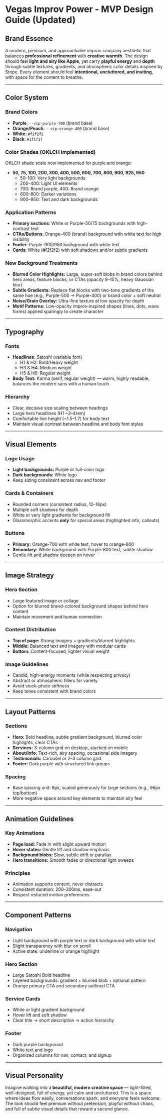 # Vegas Improv Power - MVP Design Guide (Updated)

## Brand Essence
A modern, premium, and approachable improv company aesthetic that balances **professional refinement** with **creative warmth**.
The design should feel **light and airy like Apple**, yet carry **playful energy** and **depth** through subtle textures, gradients, and atmospheric color details inspired by Stripe.
Every element should feel **intentional, uncluttered, and inviting**, with space for the content to breathe.

---

## Color System

### Brand Colors
- **Purple**: `--vip-purple-700` (brand base)
- **Orange/Peach**: `--vip-orange-400` (brand base)
- **White**: `#f2f2f2`
- **Black**: `#1f1f1f`

### Color Shades (OKLCH implemented)
OKLCH shade scale now implemented for purple and orange:
- **50, 75, 100, 200, 300, 400, 500, 600, 700, 800, 900, 925, 950**
  - 50–100: Very light backgrounds
  - 200–400: Light UI elements
  - 700: Brand purple, 400: Brand orange
  - 600–800: Darker variations
  - 900–950: Text and dark backgrounds

### Application Patterns
- **Primary sections**: White or Purple-50/75 backgrounds with high-contrast text
- **CTAs/Buttons**: Orange-400 (brand) background with white text for high visibility
- **Footer**: Purple-900/950 background with white text
- **Cards**: White (#f2f2f2) with soft shadows and/or subtle gradients

### New Background Treatments
- **Blurred Color Highlights:** Large, super-soft blobs in brand colors behind hero areas, feature blocks, or CTAs (opacity 8–15%, heavy Gaussian blur)
- **Subtle Gradients:** Replace flat blocks with two-tone gradients of the same hue (e.g., Purple-500 → Purple-400) or brand color + soft neutral
- **Noise/Grain Overlay:** Ultra-fine texture at low opacity for depth
- **Motif Patterns:** Low-opacity improv-inspired shapes (lines, dots, wave forms) applied sparingly to create character

---

## Typography

### Fonts
- **Headlines:** Satoshi (variable font)
  - H1 & H2: Bold/Heavy weight
  - H3 & H4: Medium weight
  - H5 & H6: Regular weight
- **Body Text:** Karma (serif, regular weight) — warm, highly readable, balances the modern sans with a human touch

### Hierarchy
- Clear, decisive size scaling between headings
- Large hero headlines (H1 ~3–4rem)
- Comfortable line height (~1.5–1.7) for body text
- Maintain visual contrast between headline and body font styles

---

## Visual Elements

### Logo Usage
- **Light backgrounds:** Purple or full-color logo
- **Dark backgrounds:** White logo
- Keep sizing consistent across nav and footer

### Cards & Containers
- Rounded corners (consistent radius, 12–16px)
- Multiple soft shadows for depth
- White or very light gradients for background fill
- Glassmorphic accents **only** for special areas (highlighted info, callouts)

### Buttons
- **Primary:** Orange-700 with white text, hover to orange-800
- **Secondary:** White background with Purple-800 text, subtle shadow
- Gentle lift and shadow deepen on hover

---

## Image Strategy

### Hero Section
- Large featured image or collage
- Option for blurred brand-colored background shapes behind hero content
- Maintain movement and human connection

### Content Distribution
- **Top of page:** Strong imagery + gradients/blurred highlights
- **Middle:** Balanced text and imagery with modular cards
- **Bottom:** Content-focused, lighter visual weight

### Image Guidelines
- Candid, high-energy moments (while respecting privacy)
- Abstract or atmospheric fillers for variety
- Avoid stock-photo stiffness
- Keep tones consistent with brand colors

---

## Layout Patterns

### Sections
- **Hero:** Bold headline, subtle gradient background, blurred color highlights, clear CTAs
- **Services:** 3-column grid on desktop, stacked on mobile
- **About/Info:** Text-rich, airy spacing, occasional side imagery
- **Testimonials:** Carousel or 2–3 column grid
- **Footer:** Dark purple with structured link groups

### Spacing
- Base spacing unit: 8px, scaled generously for large sections (e.g., 96px top/bottom)
- More negative space around key elements to maintain airy feel

---

## Animation Guidelines

### Key Animations
- **Page load:** Fade in with slight upward motion
- **Hover states:** Gentle lift and shadow emphasis
- **Background blobs:** Slow, subtle drift or parallax
- **Hero transitions:** Smooth fades or directional light sweeps

### Principles
- Animation supports content, never distracts
- Consistent duration: 200–300ms, ease-out
- Respect reduced motion preferences

---

## Component Patterns

### Navigation
- Light background with purple text or dark background with white text
- Slight transparency with blur on scroll
- Active state: underline or orange highlight

### Hero Section
- Large Satoshi Bold headline
- Layered backgrounds: gradient + blurred blob + optional pattern
- Orange primary CTA and secondary outlined CTA

### Service Cards
- White or light gradient background
- Hover lift and soft shadow
- Clear title → short description → action hierarchy

### Footer
- Dark purple background
- White text and logo
- Organized columns for nav, contact, and signup

---

## Visual Personality
Imagine walking into a **beautiful, modern creative space** — light-filled, well-designed, full of energy, yet calm and uncluttered.
This is a space where ideas flow easily, conversations spark, and everyone feels welcome.
The look should feel premium without pretension, playful without chaos, and full of subtle visual details that reward a second glance.


